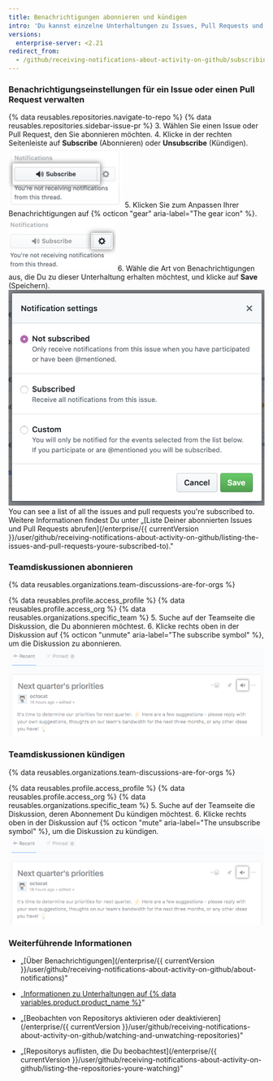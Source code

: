 ```yaml
---
title: Benachrichtigungen abonnieren und kündigen
intro: 'Du kannst einzelne Unterhaltungen zu Issues, Pull Requests und Teamdiskussionen abonnieren, selbst wenn Du weder das Repository noch ein Mitglied des Teams beobachtest, in dem die Unterhaltung stattfindet. Wenn Du kein Interesse mehr an der Unterhaltung hast, kannst Du das Abonnement kündigen oder die von Dir abonnierten Benachrichtigungsarten anpassen.'
versions:
  enterprise-server: <2.21
redirect_from:
  - /github/receiving-notifications-about-activity-on-github/subscribing-to-and-unsubscribing-from-notifications
---
```

### Benachrichtigungseinstellungen für ein Issue oder einen Pull Request verwalten

{% data reusables.repositories.navigate-to-repo %}
{% data reusables.repositories.sidebar-issue-pr %}
3. Wählen Sie einen Issue oder Pull Request, den Sie abonnieren möchten.
4. Klicke in der rechten Seitenleiste auf **Subscribe** (Abonnieren) oder **Unsubscribe** (Kündigen). ![Schaltfläche „Conversation Subscribe" (Abonnieren einer Unterhaltung)](/assets/images/help/notifications/subscribe_button_with_gear.png)
5. Klicken Sie zum Anpassen Ihrer Benachrichtigungen auf {% octicon "gear" aria-label="The gear icon" %}. ![Einstellungsschaltfläche neben „Subscribe“ (Abonnieren einer Unterhaltung)](/assets/images/help/notifications/subscribe_button_with_gear_chosen.png)
6. Wähle die Art von Benachrichtigungen aus, die Du zu dieser Unterhaltung erhalten möchtest, und klicke auf **Save** (Speichern). ![Conversation Subscribe options list](/assets/images/help/notifications/subscribe_options.png) You can see a list of all the issues and pull requests you're subscribed to. Weitere Informationen findest Du unter „[Liste Deiner abonnierten Issues und Pull Requests abrufen](/enterprise/{{ currentVersion }}/user/github/receiving-notifications-about-activity-on-github/listing-the-issues-and-pull-requests-youre-subscribed-to)."

### Teamdiskussionen abonnieren

{% data reusables.organizations.team-discussions-are-for-orgs %}

{% data reusables.profile.access_profile %}
{% data reusables.profile.access_org %}
{% data reusables.organizations.specific_team %}
5. Suche auf der Teamseite die Diskussion, die Du abonnieren möchtest.
6. Klicke rechts oben in der Diskussion auf {% octicon "unmute" aria-label="The subscribe symbol" %}, um die Diskussion zu abonnieren. ![Schaltfläche „Team discussion Subscribe" (Abonnieren einer Teamdiskussion)](/assets/images/help/notifications/team-discussion-subscribe-button.png)

### Teamdiskussionen kündigen

{% data reusables.organizations.team-discussions-are-for-orgs %}

{% data reusables.profile.access_profile %}
{% data reusables.profile.access_org %}
{% data reusables.organizations.specific_team %}
5. Suche auf der Teamseite die Diskussion, deren Abonnement Du kündigen möchtest.
6. Klicke rechts oben in der Diskussion auf {% octicon "mute" aria-label="The unsubscribe symbol" %}, um die Diskussion zu kündigen. ![Schaltfläche „Team discussion Subscribe" (Abonnieren einer Teamdiskussion)](/assets/images/help/notifications/team-discussion-unsubscribe-button.png)

### Weiterführende Informationen

- „[Über Benachrichtigungen](/enterprise/{{ currentVersion }}/user/github/receiving-notifications-about-activity-on-github/about-notifications)"
- „[Informationen zu Unterhaltungen auf {% data variables.product.product_name %}](/articles/about-conversations-on-github)“
- „[Beobachten von Repositorys aktivieren oder deaktivieren](/enterprise/{{ currentVersion }}/user/github/receiving-notifications-about-activity-on-github/watching-and-unwatching-repositories)"

- „[Repositorys auflisten, die Du beobachtest](/enterprise/{{ currentVersion }}/user/github/receiving-notifications-about-activity-on-github/listing-the-repositories-youre-watching)"

